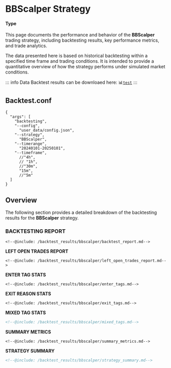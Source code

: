 # BBScalper Strategy
#### Type <Badge type="warning" text="HF"/><Badge type="tip" text="Indicators"/>
This page documents the performance and behavior of the **BBScalper** trading strategy, including backtesting results, key performance metrics, and trade analytics.

The data presented here is based on historical backtesting within a specified time frame and trading conditions. It is intended to provide a quantitative overview of how the strategy performs under simulated market conditions.

::: info Data
Backtest results can be downloaed here: :bar_chart:<code>[test](https://github.com/201508876PMH)</code>
:::
## Backtest.conf
```json:line-numbers{14}
{
  "args": [
    "backtesting",
    "--config", 
      "user_data/config.json",
    "--strategy",    
      "BBScalper",
    "--timerange",
      "20240101-20250101",
    "--timeframe",
      //"4h",
      // "1h",
      //"30m",
      "15m",
      //"5m"
  ]
}
```
## Overview

The following section provides a detailed breakdown of the backtesting results for the **BBScalper** strategy.

### **BACKTESTING REPORT**

````md{11}
<!--@include: /backtest_results/bbscalper/backtest_report.md-->
````

**LEFT OPEN TRADES REPORT**

```md{7}
<!--@include: /backtest_results/bbscalper/left_open_trades_report.md-->
```

**ENTER TAG STATS**

```md{5}
<!--@include: /backtest_results/bbscalper/enter_tags.md-->
```

**EXIT REASON STATS**

```md{7}
<!--@include: /backtest_results/bbscalper/exit_tags.md-->
```
**MIXED TAG STATS**

```md
<!--@include: /backtest_results/bbscalper/mixed_tags.md-->
```

**SUMMARY METRICS**

```md{13}
<!--@include: /backtest_results/bbscalper/summary_metrics.md-->
```

**STRATEGY SUMMARY**

```md
<!--@include: /backtest_results/bbscalper/strategy_summary.md-->
```
